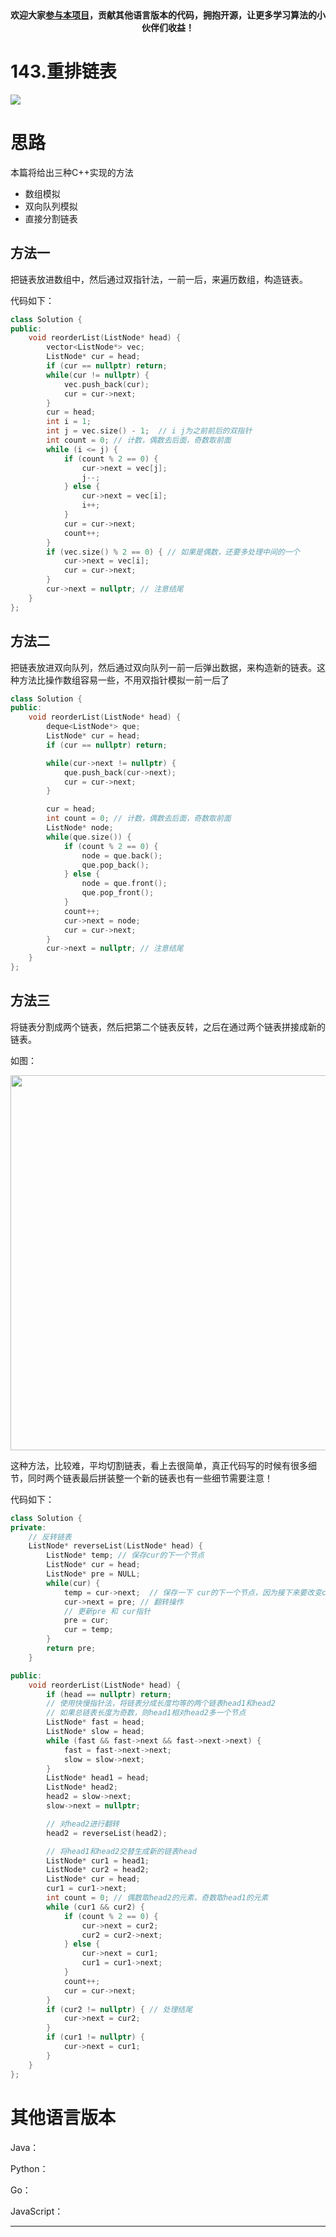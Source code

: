 
<p align="center">
  <a href="https://mp.weixin.qq.com/s/RsdcQ9umo09R6cfnwXZlrQ"><img src="https://img.shields.io/badge/PDF下载-代码随想录-blueviolet" alt=""></a>
  <a href="https://mp.weixin.qq.com/s/b66DFkOp8OOxdZC_xLZxfw"><img src="https://img.shields.io/badge/刷题-微信群-green" alt=""></a>
  <a href="https://space.bilibili.com/525438321"><img src="https://img.shields.io/badge/B站-代码随想录-orange" alt=""></a>
  <a href="https://mp.weixin.qq.com/s/QVF6upVMSbgvZy8lHZS3CQ"><img src="https://img.shields.io/badge/知识星球-代码随想录-blue" alt=""></a>
</p>
<p align="center"><strong>欢迎大家<a href="https://mp.weixin.qq.com/s/tqCxrMEU-ajQumL1i8im9A">参与本项目</a>，贡献其他语言版本的代码，拥抱开源，让更多学习算法的小伙伴们收益！</strong></p>

# 143.重排链表

![](https://code-thinking-1253855093.file.myqcloud.com/pics/20210726160122.png)

# 思路

本篇将给出三种C++实现的方法

* 数组模拟
* 双向队列模拟
* 直接分割链表

## 方法一

把链表放进数组中，然后通过双指针法，一前一后，来遍历数组，构造链表。

代码如下：

```C++
class Solution {
public:
    void reorderList(ListNode* head) {
        vector<ListNode*> vec;
        ListNode* cur = head;
        if (cur == nullptr) return;
        while(cur != nullptr) {
            vec.push_back(cur);
            cur = cur->next;
        }
        cur = head;
        int i = 1;
        int j = vec.size() - 1;  // i j为之前前后的双指针
        int count = 0; // 计数，偶数去后面，奇数取前面
        while (i <= j) {
            if (count % 2 == 0) {
                cur->next = vec[j];
                j--;
            } else {
                cur->next = vec[i];
                i++;
            }
            cur = cur->next;
            count++;
        }
        if (vec.size() % 2 == 0) { // 如果是偶数，还要多处理中间的一个
            cur->next = vec[i];
            cur = cur->next;
        }
        cur->next = nullptr; // 注意结尾
    }
};
```

## 方法二

把链表放进双向队列，然后通过双向队列一前一后弹出数据，来构造新的链表。这种方法比操作数组容易一些，不用双指针模拟一前一后了
```C++
class Solution {
public:
    void reorderList(ListNode* head) {
        deque<ListNode*> que;
        ListNode* cur = head;
        if (cur == nullptr) return;

        while(cur->next != nullptr) {
            que.push_back(cur->next);
            cur = cur->next;
        }

        cur = head;
        int count = 0; // 计数，偶数去后面，奇数取前面
        ListNode* node;
        while(que.size()) {
            if (count % 2 == 0) {
                node = que.back();
                que.pop_back();
            } else {
                node = que.front();
                que.pop_front();
            }
            count++;
            cur->next = node;
            cur = cur->next;
        }
        cur->next = nullptr; // 注意结尾
    }
};
```

## 方法三

将链表分割成两个链表，然后把第二个链表反转，之后在通过两个链表拼接成新的链表。

如图：

<img src='https://code-thinking.cdn.bcebos.com/pics/143.重排链表.png' width=600> </img></div>

这种方法，比较难，平均切割链表，看上去很简单，真正代码写的时候有很多细节，同时两个链表最后拼装整一个新的链表也有一些细节需要注意！

代码如下：

```C++
class Solution {
private:
    // 反转链表
    ListNode* reverseList(ListNode* head) {
        ListNode* temp; // 保存cur的下一个节点
        ListNode* cur = head;
        ListNode* pre = NULL;
        while(cur) {
            temp = cur->next;  // 保存一下 cur的下一个节点，因为接下来要改变cur->next
            cur->next = pre; // 翻转操作
            // 更新pre 和 cur指针
            pre = cur;
            cur = temp;
        }
        return pre;
    }

public:
    void reorderList(ListNode* head) {
        if (head == nullptr) return;
        // 使用快慢指针法，将链表分成长度均等的两个链表head1和head2
        // 如果总链表长度为奇数，则head1相对head2多一个节点
        ListNode* fast = head;
        ListNode* slow = head;
        while (fast && fast->next && fast->next->next) {
            fast = fast->next->next;
            slow = slow->next;
        }
        ListNode* head1 = head;
        ListNode* head2;
        head2 = slow->next;
        slow->next = nullptr;

        // 对head2进行翻转
        head2 = reverseList(head2);

        // 将head1和head2交替生成新的链表head
        ListNode* cur1 = head1;
        ListNode* cur2 = head2;
        ListNode* cur = head;
        cur1 = cur1->next;
        int count = 0; // 偶数取head2的元素，奇数取head1的元素
        while (cur1 && cur2) {
            if (count % 2 == 0) {
                cur->next = cur2;
                cur2 = cur2->next;
            } else {
                cur->next = cur1;
                cur1 = cur1->next;
            }
            count++;
            cur = cur->next;
        }
        if (cur2 != nullptr) { // 处理结尾
            cur->next = cur2;
        }
        if (cur1 != nullptr) {
            cur->next = cur1;
        }
    }
};
```

# 其他语言版本

Java：

Python：

Go：

JavaScript：

-----------------------


